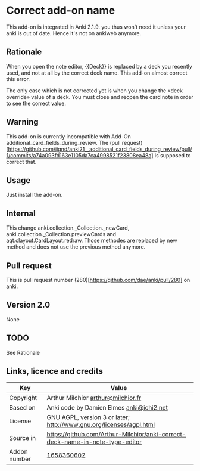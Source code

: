 # Correct add-on name
This add-on is integrated in Anki 2.1.9. you thus won't need it unless
your anki is out of date. Hence it's not on ankiweb anymore.

## Rationale
When you open the note editor, {{Deck}} is replaced by a deck you
recently used, and not at all by the correct deck name. This add-on
almost correct this error.

The only case which is not corrected yet is when you change the «deck
override» value of a deck. You must close and reopen the card note in
order to see the correct value.

## Warning
This add-on is currently incompatible with Add-On
additional_card_fields_during_review. The (pull
request)[https://github.com/ijgnd/anki21__additional_card_fields_during_review/pull/1/commits/a74a093fd163e1105da7ca4998521f23808ea48a]
is supposed to correct that.

## Usage
Just install the add-on.

## Internal
This change anki.collection._Collection._newCard,
anki.collection._Collection.previewCards and
aqt.clayout.CardLayout.redraw. Those methodes are replaced by new
method and does not use the previous method anymore.

## Pull request
This is pull request number (280)[https://github.com/dae/anki/pull/280] on anki.

## Version 2.0
None
## TODO
See Rationale
## Links, licence and credits

Key         |Value
------------|-------------------------------------------------------------------
Copyright   | Arthur Milchior <arthur@milchior.fr>
Based on    | Anki code by Damien Elmes <anki@ichi2.net>
License     | GNU AGPL, version 3 or later; http://www.gnu.org/licenses/agpl.html
Source in   | https://github.com/Arthur-Milchior/anki-correct-deck-name-in-note-type-editor
Addon number| [1658360602](https://ankiweb.net/shared/info/1658360602)
